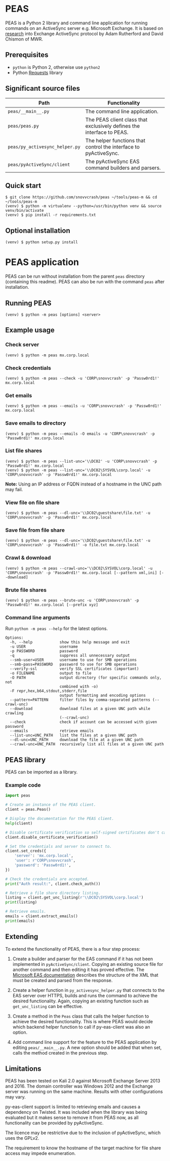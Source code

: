 # PEAS

PEAS is a Python 2 library and command line application for running commands on an ActiveSync server e.g. Microsoft Exchange. It is based on [research](https://labs.mwrinfosecurity.com/blog/accessing-internal-fileshares-through-exchange-activesync) into Exchange ActiveSync protocol by Adam Rutherford and David Chismon of MWR.

## Prerequisites

* `python` is Python 2, otherwise use `python2`
* Python [Requests](http://docs.python-requests.org/) library

## Significant source files

Path | Functionality
--- | ---
`peas/__main__.py` | The command line application.
`peas/peas.py` | The PEAS client class that exclusively defines the interface to PEAS.
`peas/py_activesync_helper.py` | The helper functions that control the interface to pyActiveSync.
`peas/pyActiveSync/client` | The pyActiveSync EAS command builders and parsers.

## Quick start

```
$ git clone https://github.com/snovvcrash/peas ~/tools/peas-m && cd ~/tools/peas-m
(venv) $ python -m virtualenv --python=/usr/bin/python venv && source venv/bin/activate
(venv) $ pip install -r requirements.txt
```

## Optional installation

```
(venv) $ python setup.py install
```

# PEAS application

PEAS can be run without installation from the parent `peas` directory (containing this readme). PEAS can also be run with the command `peas` after installation.

## Running PEAS

```
(venv) $ python -m peas [options] <server>
```

## Example usage

### Check server

```
(venv) $ python -m peas mx.corp.local
```

### Check credentials

```
(venv) $ python -m peas --check -u 'CORP\snovvcrash' -p 'Passw0rd1!' mx.corp.local
```

### Get emails

```
(venv) $ python -m peas --emails -u 'CORP\snovvcrash' -p 'Passw0rd1!' mx.corp.local
```

### Save emails to directory

```
(venv) $ python -m peas --emails -O emails -u 'CORP\snovvcrash' -p 'Passw0rd1!' mx.corp.local
```

### List file shares

```
(venv) $ python -m peas --list-unc='\\DC02' -u 'CORP\snovvcrash' -p 'Passw0rd1!' mx.corp.local
(venv) $ python -m peas --list-unc='\\DC02\SYSVOL\corp.local' -u 'CORP\snovvcrash' -p 'Passw0rd1!' mx.corp.local
```

**Note:** Using an IP address or FQDN instead of a hostname in the UNC path may fail.

### View file on file share

```
(venv) $ python -m peas --dl-unc='\\DC02\guestshare\file.txt' -u 'CORP\snovvcrash' -p 'Passw0rd1!' mx.corp.local
```

### Save file from file share

```
(venv) $ python -m peas --dl-unc='\\DC02\guestshare\file.txt' -u 'CORP\snovvcrash' -p 'Passw0rd1!' -o file.txt mx.corp.local
```

### Crawl & download

```
(venv) $ python -m peas --crawl-unc='\\DC02\SYSVOL\corp.local' -u 'CORP\snovvcrash' -p 'Passw0rd1!' mx.corp.local [--pattern xml,ini] [--download]
```

### Brute file shares

```
(venv) $ python -m peas --brute-unc -u 'CORP\snovvcrash' -p 'Passw0rd1!' mx.corp.local [--prefix xyz]
```

### Command line arguments

Run `python -m peas --help` for the latest options.

```
Options:
  -h, --help            show this help message and exit
  -u USER               username
  -p PASSWORD           password
  -q                    suppress all unnecessary output
  --smb-user=USER       username to use for SMB operations
  --smb-pass=PASSWORD   password to use for SMB operations
  --verify-ssl          verify SSL certificates (important)
  -o FILENAME           output to file
  -O PATH               output directory (for specific commands only, not
                        combined with -o)
  -F repr,hex,b64,stdout,stderr,file
                        output formatting and encoding options
  --pattern=PATTERN     filter files by comma-separated patterns (--crawl-unc)
  --download            download files at a given UNC path while crawling
                        (--crawl-unc)
  --check               check if account can be accessed with given password
  --emails              retrieve emails
  --list-unc=UNC_PATH   list the files at a given UNC path
  --dl-unc=UNC_PATH     download the file at a given UNC path
  --crawl-unc=UNC_PATH  recursively list all files at a given UNC path
```

## PEAS library

PEAS can be imported as a library.

### Example code

```python
import peas

# Create an instance of the PEAS client.
client = peas.Peas()

# Display the documentation for the PEAS client.
help(client)

# Disable certificate verification so self-signed certificates don't cause errors.
client.disable_certificate_verification()

# Set the credentials and server to connect to.
client.set_creds({
	'server': 'mx.corp.local',
	'user': r'CORP\snovvcrash',
	'password': 'Passw0rd1!',
})

# Check the credentials are accepted.
print("Auth result:", client.check_auth())

# Retrieve a file share directory listing.
listing = client.get_unc_listing(r'\\DC02\SYSVOL\corp.local')
print(listing)

# Retrieve emails.
emails = client.extract_emails()
print(emails)
```

## Extending

To extend the functionality of PEAS, there is a four step process:

1. Create a builder and parser for the EAS command if it has not been implemented in `pyActiveSync/client`. Copying an existing source file for another command and then editing it has proved effective. The [Microsoft EAS documentation](https://msdn.microsoft.com/en-us/library/ee202197%28v=exchg.80%29.aspx) describes the structure of the XML that must be created and parsed from the response.

2. Create a helper function in `py_activesync_helper.py` that connects to the EAS server over HTTPS, builds and runs the command to achieve the desired functionality. Again, copying an existing function such as `get_unc_listing` can be effective.

3. Create a method in the `Peas` class that calls the helper function to achieve the desired functionality. This is where PEAS would decide which backend helper function to call if py-eas-client was also an option.

4. Add command line support for the feature to the PEAS application by editing `peas/__main__.py`. A new option should be added that when set, calls the method created in the previous step.

 
## Limitations 
 
PEAS has been tested on Kali 2.0 against Microsoft Exchange Server 2013 and 2016. The domain controller was Windows 2012 and the Exchange server was running on the same machine. Results with other configurations may vary.

py-eas-client support is limited to retrieving emails and causes a dependency on Twisted. It was included when the library was being evaluated but it makes sense to remove it from PEAS now, as all functionality can be provided by pyActiveSync.

The licence may be restrictive due to the inclusion of pyActiveSync, which uses the GPLv2.

The requirement to know the hostname of the target machine for file share access may impede enumeration.
